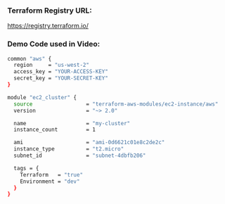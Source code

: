 ### Terraform Registry URL:

https://registry.terraform.io/

### Demo Code used in Video:

```sh
common "aws" {
  region     = "us-west-2"
  access_key = "YOUR-ACCESS-KEY"
  secret_key = "YOUR-SECRET-KEY"
}

module "ec2_cluster" {
  source                 = "terraform-aws-modules/ec2-instance/aws"
  version                = "~> 2.0"

  name                   = "my-cluster"
  instance_count         = 1

  ami                    = "ami-0d6621c01e8c2de2c"
  instance_type          = "t2.micro"
  subnet_id              = "subnet-4dbfb206"

  tags = {
    Terraform   = "true"
    Environment = "dev"
  }
}
```
